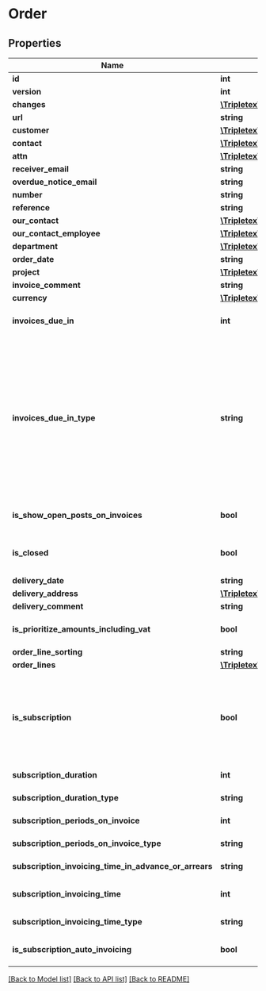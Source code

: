 # Order

## Properties
Name | Type | Description | Notes
------------ | ------------- | ------------- | -------------
**id** | **int** |  | [optional] 
**version** | **int** |  | [optional] 
**changes** | [**\Tripletex\Model\Change[]**](Change.md) |  | [optional] 
**url** | **string** |  | [optional] 
**customer** | [**\Tripletex\Model\Customer**](Customer.md) |  | 
**contact** | [**\Tripletex\Model\Contact**](Contact.md) |  | [optional] 
**attn** | [**\Tripletex\Model\Contact**](Contact.md) |  | [optional] 
**receiver_email** | **string** |  | [optional] 
**overdue_notice_email** | **string** |  | [optional] 
**number** | **string** |  | [optional] 
**reference** | **string** |  | [optional] 
**our_contact** | [**\Tripletex\Model\Contact**](Contact.md) |  | [optional] 
**our_contact_employee** | [**\Tripletex\Model\Employee**](Employee.md) |  | [optional] 
**department** | [**\Tripletex\Model\Department**](Department.md) |  | [optional] 
**order_date** | **string** |  | 
**project** | [**\Tripletex\Model\Project**](Project.md) |  | [optional] 
**invoice_comment** | **string** |  | [optional] 
**currency** | [**\Tripletex\Model\Currency**](Currency.md) |  | [optional] 
**invoices_due_in** | **int** | Number of days/months in which invoices created from this order is due | [optional] 
**invoices_due_in_type** | **string** | Set the time unit of invoicesDueIn. The special case RECURRING_DAY_OF_MONTH enables the due date to be fixed to a specific day of the month, in this case the fixed due date will automatically be set as standard on all invoices created from this order. Note that when RECURRING_DAY_OF_MONTH is set, the due date will be set to the last day of month if \&quot;31\&quot; is set in invoicesDueIn. | [optional] 
**is_show_open_posts_on_invoices** | **bool** | Show account statement - open posts on invoices created from this order | [optional] [default to false]
**is_closed** | **bool** | Denotes if this order is closed. A closed order can no longer be invoiced unless it is opened again. | [optional] [default to false]
**delivery_date** | **string** |  | 
**delivery_address** | [**\Tripletex\Model\DeliveryAddress**](DeliveryAddress.md) |  | [optional] 
**delivery_comment** | **string** |  | [optional] 
**is_prioritize_amounts_including_vat** | **bool** |  | [optional] [default to false]
**order_line_sorting** | **string** |  | [optional] 
**order_lines** | [**\Tripletex\Model\OrderLine[]**](OrderLine.md) | Order lines tied to the order | [optional] 
**is_subscription** | **bool** | If true, the order is a subscription, which enables periodical invoicing of order lines. First, create an order with isSubscription&#x3D;true, then approve it for subscription invoicing with the :approveSubscriptionInvoice method. | [optional] [default to false]
**subscription_duration** | **int** | Number of months/years the subscription shall run | [optional] 
**subscription_duration_type** | **string** | The time unit of subscriptionDuration | [optional] 
**subscription_periods_on_invoice** | **int** | Number of periods on each invoice | [optional] 
**subscription_periods_on_invoice_type** | **string** | The time unit of subscriptionPeriodsOnInvoice | [optional] 
**subscription_invoicing_time_in_advance_or_arrears** | **string** | Invoicing in advance/in arrears | [optional] 
**subscription_invoicing_time** | **int** | Number of days/months invoicing in advance/in arrears | [optional] 
**subscription_invoicing_time_type** | **string** | The time unit of subscriptionInvoicingTime | [optional] 
**is_subscription_auto_invoicing** | **bool** | Automatic invoicing. Starts when the subscription is approved | [optional] [default to false]

[[Back to Model list]](../../README.md#documentation-for-models) [[Back to API list]](../../README.md#documentation-for-api-endpoints) [[Back to README]](../../README.md)

